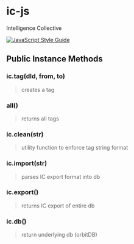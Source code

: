 # ic-js

Intelligence Collective

[![JavaScript Style Guide](https://img.shields.io/badge/code_style-standard-brightgreen.svg)](https://standardjs.com)


## Public Instance Methods

### ic.tag(dId, from, to)
> creates a tag

### all()
> returns all tags

### ic.clean(str)
> utility function to enforce tag string format

### ic.import(str)
> parses IC export format into db

### ic.export()
> returns IC export of entire db

### ic.db()
> return underlying db (orbitDB)
